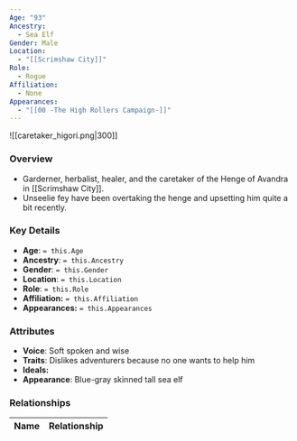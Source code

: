 ```yaml
---
Age: "93"
Ancestry:
  - Sea Elf
Gender: Male
Location:
  - "[[Scrimshaw City]]"
Role:
  - Rogue
Affiliation:
  - None
Appearances:
  - "[[00 -The High Rollers Campaign-]]"
---
```


![[caretaker_higori.png|300]]

### Overview
- Garderner, herbalist, healer, and the caretaker of the Henge of Avandra in [[Scrimshaw City]].
- Unseelie fey have been overtaking the henge and upsetting him quite a bit recently.

### Key Details
- **Age**: `= this.Age`
- **Ancestry**: `= this.Ancestry`
- **Gender**: `= this.Gender`
- **Location**: `= this.Location`
- **Role**: `= this.Role`
- **Affiliation:** `= this.Affiliation`
- **Appearances:** `= this.Appearances`

### Attributes
- **Voice**: Soft spoken and wise
- **Traits**: Dislikes adventurers because no one wants to help him
- **Ideals:** 
- **Appearance**: Blue-gray skinned tall sea elf

### Relationships

| Name  | Relationship |
| ----- | ------------ |

